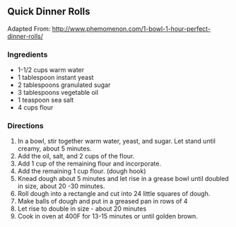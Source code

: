 Quick Dinner Rolls
------------------
Adapted From: http://www.phemomenon.com/1-bowl-1-hour-perfect-dinner-rolls/

### Ingredients
* 1-1/2 cups warm water
* 1 tablespoon instant yeast
* 2 tablespoons granulated sugar
* 3 tablespoons vegetable oil
* 1 teaspoon sea salt
* 4 cups flour

### Directions
1. In a bowl, stir together warm water, yeast, and sugar. Let stand until creamy, about 5 minutes.
2. Add the oil, salt, and 2 cups of the flour.
3. Add 1 cup of the remaining flour and incorporate.
4. Add the remaining 1 cup flour. (dough hook)
5. Knead dough about 5 minutes and let rise in a grease bowl until doubled in size, about 20 -30 minutes.
6. Roll dough into a rectangle and cut into 24 little squares of dough.
7. Make balls of dough and put in a greased pan in rows of 4
8. Let rise to double in size - about 20 minutes
9. Cook in oven at 400F for 13-15 minutes or until golden brown.